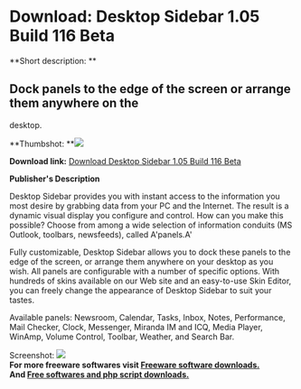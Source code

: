# Download: Desktop Sidebar 1.05 Build 116 Beta

**Short description: **

## Dock panels to the edge of the screen or arrange them anywhere on the
desktop.

  
**Thumbshot: **![](http://www.freewarefiles.com/screenshot/dsidebar_md.gif)   
  
**Download link:** [Download Desktop Sidebar 1.05 Build 116 Beta](http://freesoftwares.boysofts.com/Desktop-Sidebar-Build-Beta_program_12427.html)  
  

**Publisher's Description**  
  

Desktop Sidebar provides you with instant access to the information you most
desire by grabbing data from your PC and the Internet. The result is a dynamic
visual display you configure and control. How can you make this possible?
Choose from among a wide selection of information conduits (MS Outlook,
toolbars, newsfeeds), called A'panels.A'

Fully customizable, Desktop Sidebar allows you to dock these panels to the
edge of the screen, or arrange them anywhere on your desktop as you wish. All
panels are configurable with a number of specific options. With hundreds of
skins available on our Web site and an easy-to-use Skin Editor, you can freely
change the appearance of Desktop Sidebar to suit your tastes.

Available panels: Newsroom, Calendar, Tasks, Inbox, Notes, Performance, Mail
Checker, Clock, Messenger, Miranda IM and ICQ, Media Player, WinAmp, Volume
Control, Toolbar, Weather, and Search Bar.

  
  
Screenshot: ![](http://www.freewarefiles.com/screenshot/dsidebar.gif)  
**For more freeware softwares visit [Freeware software downloads.](http://freesoftwares.boysofts.com/)**   
**And [Free softwares and php script downloads.](http://www.boysofts.com/)**

